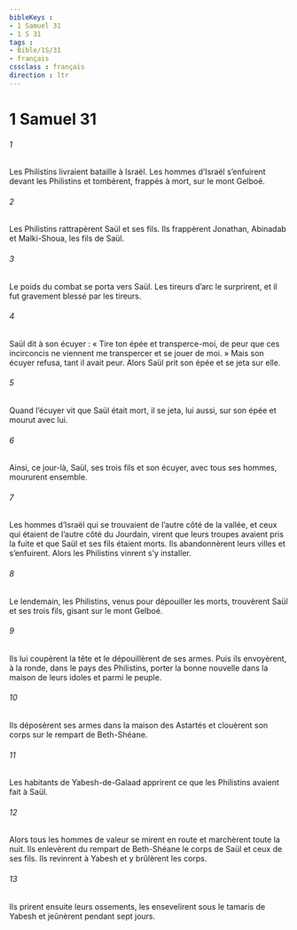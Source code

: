 ```yaml
---
bibleKeys : 
- 1 Samuel 31
- 1 S 31
tags : 
- Bible/1S/31
- français
cssclass : français
direction : ltr
---
```


# 1 Samuel 31

###### 1
Les Philistins livraient bataille à Israël. Les hommes d’Israël s’enfuirent devant les Philistins et tombèrent, frappés à mort, sur le mont Gelboé.
###### 2
Les Philistins rattrapèrent Saül et ses fils. Ils frappèrent Jonathan, Abinadab et Malki-Shoua, les fils de Saül.
###### 3
Le poids du combat se porta vers Saül. Les tireurs d’arc le surprirent, et il fut gravement blessé par les tireurs.
###### 4
Saül dit à son écuyer : « Tire ton épée et transperce-moi, de peur que ces incirconcis ne viennent me transpercer et se jouer de moi. » Mais son écuyer refusa, tant il avait peur. Alors Saül prit son épée et se jeta sur elle.
###### 5
Quand l’écuyer vit que Saül était mort, il se jeta, lui aussi, sur son épée et mourut avec lui.
###### 6
Ainsi, ce jour-là, Saül, ses trois fils et son écuyer, avec tous ses hommes, moururent ensemble.
###### 7
Les hommes d’Israël qui se trouvaient de l’autre côté de la vallée, et ceux qui étaient de l’autre côté du Jourdain, virent que leurs troupes avaient pris la fuite et que Saül et ses fils étaient morts. Ils abandonnèrent leurs villes et s’enfuirent. Alors les Philistins vinrent s’y installer.
###### 8
Le lendemain, les Philistins, venus pour dépouiller les morts, trouvèrent Saül et ses trois fils, gisant sur le mont Gelboé.
###### 9
Ils lui coupèrent la tête et le dépouillèrent de ses armes. Puis ils envoyèrent, à la ronde, dans le pays des Philistins, porter la bonne nouvelle dans la maison de leurs idoles et parmi le peuple.
###### 10
Ils déposèrent ses armes dans la maison des Astartés et clouèrent son corps sur le rempart de Beth-Shéane.
###### 11
Les habitants de Yabesh-de-Galaad apprirent ce que les Philistins avaient fait à Saül.
###### 12
Alors tous les hommes de valeur se mirent en route et marchèrent toute la nuit. Ils enlevèrent du rempart de Beth-Shéane le corps de Saül et ceux de ses fils. Ils revinrent à Yabesh et y brûlèrent les corps.
###### 13
Ils prirent ensuite leurs ossements, les ensevelirent sous le tamaris de Yabesh et jeûnèrent pendant sept jours.
